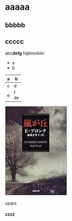 # aaaaa
## bbbbb
## ccccc
abc**defg**
hijklmnklm
- a
- b

|a |b
|--|--
|c|d
|e|f<br>de


![arashi](img/arashi.jpg)

opqrs
#### zzzz